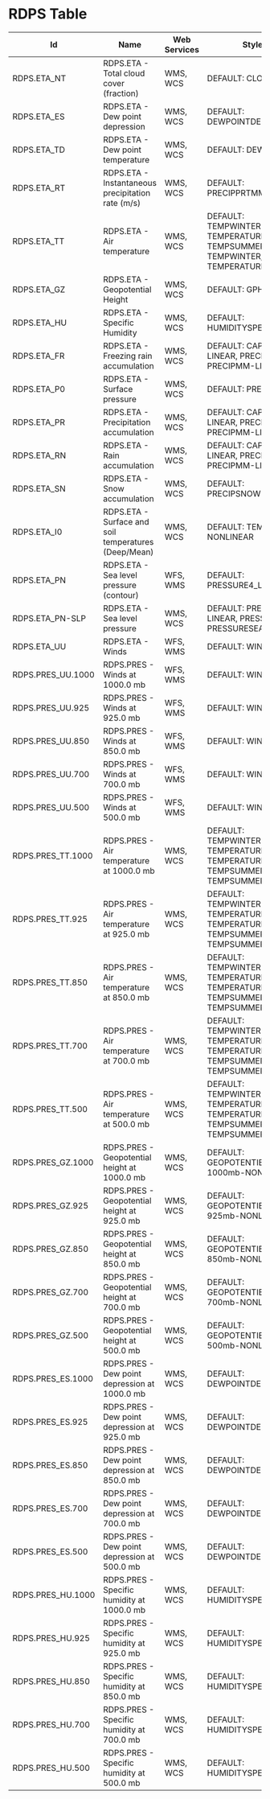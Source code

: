 # RDPS Table

Id | Name | Web Services | Styles | Notes
---|------|--------------|--------|------
RDPS.ETA_NT | RDPS.ETA - Total cloud cover (fraction) | WMS, WCS     | DEFAULT: CLOUD |      
RDPS.ETA_ES | RDPS.ETA - Dew point depression | WMS, WCS     | DEFAULT: DEWPOINTDEP |      
RDPS.ETA_TD | RDPS.ETA - Dew point temperature | WMS, WCS     | DEFAULT: DEWPOINT |      
RDPS.ETA_RT | RDPS.ETA - Instantaneous precipitation rate (m/s) | WMS, WCS     | DEFAULT: PRECIPPRTMMH |      
RDPS.ETA_TT | RDPS.ETA - Air temperature | WMS, WCS     | DEFAULT: TEMPWINTER-LINEAR, TEMPERATURE, TEMPSUMMER, TEMPWINTER, TEMPERATURE-LINEAR |      
RDPS.ETA_GZ | RDPS.ETA - Geopotential Height | WMS, WCS     | DEFAULT: GPHEIGHT |      
RDPS.ETA_HU | RDPS.ETA - Specific Humidity | WMS, WCS     | DEFAULT: HUMIDITYSPEC |      
RDPS.ETA_FR | RDPS.ETA - Freezing rain accumulation | WMS, WCS     | DEFAULT: CAPA24-LINEAR, PRECIPMM, PRECIPMM-LINEAR |      
RDPS.ETA_P0 | RDPS.ETA - Surface pressure | WMS, WCS     | DEFAULT: PRESSURE |      
RDPS.ETA_PR | RDPS.ETA - Precipitation accumulation | WMS, WCS     | DEFAULT: CAPA24-LINEAR, PRECIPMM, PRECIPMM-LINEAR |      
RDPS.ETA_RN | RDPS.ETA - Rain accumulation | WMS, WCS     | DEFAULT: CAPA24-LINEAR, PRECIPMM, PRECIPMM-LINEAR |      
RDPS.ETA_SN | RDPS.ETA - Snow accumulation | WMS, WCS     | DEFAULT: PRECIPSNOW-LINEAR |      
RDPS.ETA_I0 | RDPS.ETA - Surface and soil temperatures (Deep/Mean) | WMS, WCS     | DEFAULT: TEMPSOIL-NONLINEAR |      
RDPS.ETA_PN | RDPS.ETA - Sea level pressure (contour) | WFS, WMS     | DEFAULT: PRESSURE4_LINE |      
RDPS.ETA_PN-SLP | RDPS.ETA - Sea level pressure | WMS, WCS     | DEFAULT: PRESSURE4-LINEAR, PRESSURE4, PRESSURESEAHIGH |      
RDPS.ETA_UU | RDPS.ETA - Winds | WFS, WMS     | DEFAULT: WINDARROW |      
RDPS.PRES_UU.1000 | RDPS.PRES - Winds at 1000.0 mb | WFS, WMS     | DEFAULT: WINDARROW |      
RDPS.PRES_UU.925 | RDPS.PRES - Winds at 925.0 mb | WFS, WMS     | DEFAULT: WINDARROW |      
RDPS.PRES_UU.850 | RDPS.PRES - Winds at 850.0 mb | WFS, WMS     | DEFAULT: WINDARROW |      
RDPS.PRES_UU.700 | RDPS.PRES - Winds at 700.0 mb | WFS, WMS     | DEFAULT: WINDARROW |      
RDPS.PRES_UU.500 | RDPS.PRES - Winds at 500.0 mb | WFS, WMS     | DEFAULT: WINDARROW |      
RDPS.PRES_TT.1000 | RDPS.PRES - Air temperature at 1000.0 mb | WMS, WCS     | DEFAULT: TEMPWINTER-LINEAR, TEMPERATURE, TEMPERATURE-LINEAR, TEMPSUMMER, TEMPSUMMER-LINEAR |      
RDPS.PRES_TT.925 | RDPS.PRES - Air temperature at 925.0 mb | WMS, WCS     | DEFAULT: TEMPWINTER-LINEAR, TEMPERATURE, TEMPERATURE-LINEAR, TEMPSUMMER, TEMPSUMMER-LINEAR |      
RDPS.PRES_TT.850 | RDPS.PRES - Air temperature at 850.0 mb | WMS, WCS     | DEFAULT: TEMPWINTER-LINEAR, TEMPERATURE, TEMPERATURE-LINEAR, TEMPSUMMER, TEMPSUMMER-LINEAR |      
RDPS.PRES_TT.700 | RDPS.PRES - Air temperature at 700.0 mb | WMS, WCS     | DEFAULT: TEMPWINTER-LINEAR, TEMPERATURE, TEMPERATURE-LINEAR, TEMPSUMMER, TEMPSUMMER-LINEAR |      
RDPS.PRES_TT.500 | RDPS.PRES - Air temperature at 500.0 mb | WMS, WCS     | DEFAULT: TEMPWINTER-LINEAR, TEMPERATURE, TEMPERATURE-LINEAR, TEMPSUMMER, TEMPSUMMER-LINEAR |      
RDPS.PRES_GZ.1000 | RDPS.PRES - Geopotential height at 1000.0 mb | WMS, WCS     | DEFAULT: GEOPOTENTIELHEIGHT-1000mb-NONLINEAR |      
RDPS.PRES_GZ.925 | RDPS.PRES - Geopotential height at 925.0 mb | WMS, WCS     | DEFAULT: GEOPOTENTIELHEIGHT-925mb-NONLINEAR |      
RDPS.PRES_GZ.850 | RDPS.PRES - Geopotential height at 850.0 mb | WMS, WCS     | DEFAULT: GEOPOTENTIELHEIGHT-850mb-NONLINEAR |      
RDPS.PRES_GZ.700 | RDPS.PRES - Geopotential height at 700.0 mb | WMS, WCS     | DEFAULT: GEOPOTENTIELHEIGHT-700mb-NONLINEAR |      
RDPS.PRES_GZ.500 | RDPS.PRES - Geopotential height at 500.0 mb | WMS, WCS     | DEFAULT: GEOPOTENTIELHEIGHT-500mb-NONLINEAR |      
RDPS.PRES_ES.1000 | RDPS.PRES - Dew point depression at 1000.0 mb | WMS, WCS     | DEFAULT: DEWPOINTDEP |      
RDPS.PRES_ES.925 | RDPS.PRES - Dew point depression at 925.0 mb | WMS, WCS     | DEFAULT: DEWPOINTDEP |      
RDPS.PRES_ES.850 | RDPS.PRES - Dew point depression at 850.0 mb | WMS, WCS     | DEFAULT: DEWPOINTDEP |      
RDPS.PRES_ES.700 | RDPS.PRES - Dew point depression at 700.0 mb | WMS, WCS     | DEFAULT: DEWPOINTDEP |      
RDPS.PRES_ES.500 | RDPS.PRES - Dew point depression at 500.0 mb | WMS, WCS     | DEFAULT: DEWPOINTDEP |      
RDPS.PRES_HU.1000 | RDPS.PRES - Specific humidity at 1000.0 mb | WMS, WCS     | DEFAULT: HUMIDITYSPEC |      
RDPS.PRES_HU.925 | RDPS.PRES - Specific humidity at 925.0 mb | WMS, WCS     | DEFAULT: HUMIDITYSPEC |      
RDPS.PRES_HU.850 | RDPS.PRES - Specific humidity at 850.0 mb | WMS, WCS     | DEFAULT: HUMIDITYSPEC |      
RDPS.PRES_HU.700 | RDPS.PRES - Specific humidity at 700.0 mb | WMS, WCS     | DEFAULT: HUMIDITYSPEC |      
RDPS.PRES_HU.500 | RDPS.PRES - Specific humidity at 500.0 mb | WMS, WCS     | DEFAULT: HUMIDITYSPEC |      

